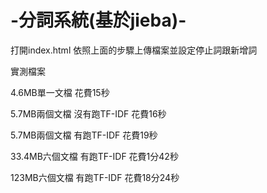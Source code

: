 # -分詞系統(基於jieba)-
打開index.html
依照上面的步驟上傳檔案並設定停止詞跟新增詞


實測檔案

4.6MB單一文檔                花費15秒

5.7MB兩個文檔  沒有跑TF-IDF   花費16秒

5.7MB兩個文檔  有跑TF-IDF     花費19秒

33.4MB六個文檔 有跑TF-IDF     花費1分42秒

123MB六個文檔  有跑TF-IDF     花費18分24秒


